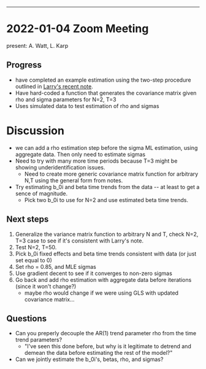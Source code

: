 ___
# 2022-01-04 Zoom Meeting
present: A. Watt, L. Karp

## Progress
- have completed an example estimation using the two-step procedure outlined in [Larry's recent note](https://github.com/acwatt/karp_ranking_policies/blob/main/docs/larry/2021-12_new_writeup_after_statistics_consulting.pdf).
- Have hard-coded a function that generates the covariance matrix given rho and sigma parameters for N=2, T=3
- Uses simulated data to test estimation of rho and sigmas

# Discussion
- we can add a rho estimation step before the sigma ML estimation, using aggregate data. Then only need to estimate sigmas
- Need to try with many more time periods because T=3 might be showing underidentification issues.
    - Need to create more generic covariance matrix function for arbitrary N,T using the general form from notes.
- Try estimating b_0i and beta time trends from the data -- at least to get a sence of magnitude.
    - Pick two b_0i to use for N=2 and use estimated beta time trends.


## Next steps
1. Generalize the variance matrix function to arbitrary N and T, check N=2, T=3 case to see if it's consistent with Larry's note.
2. Test N=2, T=50.
3. Pick b_0i fixed effects and beta time trends consistent with data (or just set equal to 0)
4. Set rho = 0.85, and MLE sigmas
5. Use gradient decent to see if it converges to non-zero sigmas
6. Go back and add rho estimation with aggregate data before iterations (since it won't change?)
    - maybe rho would change if we were using GLS with updated covariance matrix...


## Questions
- Can you preperly decouple the AR(1) trend parameter rho from the time trend parameters?
    - "I've seen this done before, but why is it legitimate to detrend and demean the data before estimating the rest of the model?"
- Can we jointly estimate the b_0i's, betas, rho, and sigmas?
